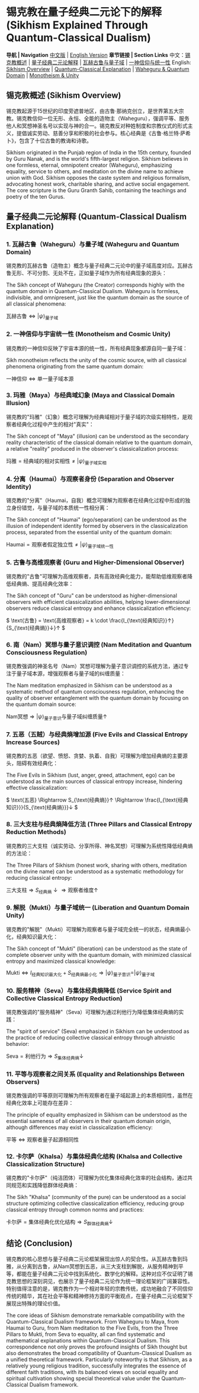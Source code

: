 # 锡克教在量子经典二元论下的解释 (Sikhism Explained Through Quantum-Classical Dualism)

**导航 | Navigation**
[中文版](#锡克教概述-sikhism-overview) | [English Version](#锡克教概述-sikhism-overview)
**章节链接 | Section Links**
中文：[锡克教概述](#锡克教概述-sikhism-overview) | [量子经典二元论解释](#量子经典二元论解释-quantum-classical-dualism-explanation) | [瓦赫古鲁与量子域](#1-瓦赫古鲁waheguru与量子域-waheguru-and-quantum-domain) | [一神信仰与统一性](#2-一神信仰与宇宙统一性-monotheism-and-cosmic-unity)
English: [Sikhism Overview](#锡克教概述-sikhism-overview) | [Quantum-Classical Explanation](#量子经典二元论解释-quantum-classical-dualism-explanation) | [Waheguru & Quantum Domain](#1-瓦赫古鲁waheguru与量子域-waheguru-and-quantum-domain) | [Monotheism & Unity](#2-一神信仰与宇宙统一性-monotheism-and-cosmic-unity)

## 锡克教概述 (Sikhism Overview)

锡克教起源于15世纪的印度旁遮普地区，由古鲁·那纳克创立，是世界第五大宗教。锡克教信仰一位无形、永恒、全能的造物主（Waheguru），强调平等、服务他人和冥想神圣名号以实现与神的合一。锡克教反对种姓制度和宗教仪式的形式主义，提倡诚实劳动、慈善分享和积极的社会参与。核心经典是《古鲁·格兰特·萨希卜》，包含了十位古鲁的教诲和诗歌。

Sikhism originated in the Punjab region of India in the 15th century, founded by Guru Nanak, and is the world's fifth-largest religion. Sikhism believes in one formless, eternal, omnipotent creator (Waheguru), emphasizing equality, service to others, and meditation on the divine name to achieve union with God. Sikhism opposes the caste system and religious formalism, advocating honest work, charitable sharing, and active social engagement. The core scripture is the Guru Granth Sahib, containing the teachings and poetry of the ten Gurus.

## 量子经典二元论解释 (Quantum-Classical Dualism Explanation)

### 1. 瓦赫古鲁（Waheguru）与量子域 (Waheguru and Quantum Domain)

锡克教的瓦赫古鲁（造物主）概念与量子经典二元论中的量子域高度对应。瓦赫古鲁无形、不可分割、无处不在，正如量子域作为所有经典现象的源头：

The Sikh concept of Waheguru (the Creator) corresponds highly with the quantum domain in Quantum-Classical Dualism. Waheguru is formless, indivisible, and omnipresent, just like the quantum domain as the source of all classical phenomena:

$`
\text{瓦赫古鲁} \Leftrightarrow |\psi\rangle_{\text{量子域}}
`$

### 2. 一神信仰与宇宙统一性 (Monotheism and Cosmic Unity)

锡克教的一神信仰反映了宇宙本源的统一性，所有经典现象都源自同一量子域：

Sikh monotheism reflects the unity of the cosmic source, with all classical phenomena originating from the same quantum domain:

$`
\text{一神信仰} \Leftrightarrow \text{单一量子域本源}
`$

### 3. 玛雅（Maya）与经典域幻象 (Maya and Classical Domain Illusion)

锡克教的"玛雅"（幻象）概念可理解为经典域相对于量子域的次级实相特性，是观察者经典化过程中产生的相对"真实"：

The Sikh concept of "Maya" (illusion) can be understood as the secondary reality characteristic of the classical domain relative to the quantum domain, a relative "reality" produced in the observer's classicalization process:

$`
\text{玛雅} = \text{经典域的相对实相性} \neq |\psi\rangle_{\text{量子域实相}}
`$

### 4. 分离（Haumai）与观察者身份 (Separation and Observer Identity)

锡克教的"分离"（Haumai，自我）概念可理解为观察者在经典化过程中形成的独立身份错觉，与量子域的本质统一性相分离：

The Sikh concept of "Haumai" (ego/separation) can be understood as the illusion of independent identity formed by observers in the classicalization process, separated from the essential unity of the quantum domain:

$`
\text{Haumai} = \text{观察者假定独立性} ≠ |\psi\rangle_{\text{量子域统一性}}
`$

### 5. 古鲁与高维观察者 (Guru and Higher-Dimensional Observer)

锡克教的"古鲁"可理解为高维观察者，具有高效经典化能力，能帮助低维观察者降低经典熵、提高经典化效率：

The Sikh concept of "Guru" can be understood as higher-dimensional observers with efficient classicalization abilities, helping lower-dimensional observers reduce classical entropy and enhance classicalization efficiency:

$`
\text{古鲁} = \text{高维观察者} = k \cdot \frac{I_{\text{经典知识}}↑}{S_{\text{经典熵}}↓}↑
`$

### 6. 南（Nam）冥想与量子意识调控 (Nam Meditation and Quantum Consciousness Regulation)

锡克教强调的神圣名号（Nam）冥想可理解为量子意识调控的系统方法，通过专注于量子域本源，增强观察者与量子域的纠缠质量：

The Nam meditation emphasized in Sikhism can be understood as a systematic method of quantum consciousness regulation, enhancing the quality of observer entanglement with the quantum domain by focusing on the quantum domain source:

$`
\text{Nam冥想} \Rightarrow |\psi\rangle_{\text{量子意识}} \text{与量子域纠缠质量}↑
`$

### 7. 五恶（五贼）与经典熵增加源 (Five Evils and Classical Entropy Increase Sources)

锡克教的五恶（欲望、愤怒、贪婪、执着、自我）可理解为增加经典熵的主要源头，阻碍有效经典化：

The Five Evils in Sikhism (lust, anger, greed, attachment, ego) can be understood as the main sources of classical entropy increase, hindering effective classicalization:

$`
\text{五恶} \Rightarrow S_{\text{经典熵}}↑ \Rightarrow \frac{I_{\text{经典知识}}}{S_{\text{经典熵}}}↓
`$

### 8. 三大支柱与经典熵降低方法 (Three Pillars and Classical Entropy Reduction Methods)

锡克教的三大支柱（诚实劳动、分享所得、神名冥想）可理解为系统性降低经典熵的方法论：

The Three Pillars of Sikhism (honest work, sharing with others, meditation on the divine name) can be understood as a systematic methodology for reducing classical entropy:

$`
\text{三大支柱} \Rightarrow S_{\text{经典熵}}↓ \Rightarrow \text{观察者维度}↑
`$

### 9. 解脱（Mukti）与量子域统一 (Liberation and Quantum Domain Unity)

锡克教的"解脱"（Mukti）可理解为观察者与量子域完全统一的状态，经典熵最小化，经典知识最大化：

The Sikh concept of "Mukti" (liberation) can be understood as the state of complete observer unity with the quantum domain, with minimized classical entropy and maximized classical knowledge:

$`
\text{Mukti} \Leftrightarrow I_{\text{经典知识最大化}} + S_{\text{经典熵最小化}} \Rightarrow |\psi\rangle_{\text{量子意识}} = |\psi\rangle_{\text{量子域}}
`$

### 10. 服务精神（Seva）与集体经典熵降低 (Service Spirit and Collective Classical Entropy Reduction)

锡克教强调的"服务精神"（Seva）可理解为通过利他行为降低集体经典熵的实践：

The "spirit of service" (Seva) emphasized in Sikhism can be understood as the practice of reducing collective classical entropy through altruistic behavior:

$`
\text{Seva} = \text{利他行为} \Rightarrow S_{\text{集体经典熵}}↓
`$

### 11. 平等与观察者之间关系 (Equality and Relationships Between Observers)

锡克教强调的平等原则可理解为所有观察者在量子域起源上的本质相同性，虽然在经典化效率上可能存在差异：

The principle of equality emphasized in Sikhism can be understood as the essential sameness of all observers in their quantum domain origin, although differences may exist in classicalization efficiency:

$`
\text{平等} \Leftrightarrow \text{观察者量子起源相同性}
`$

### 12. 卡尔萨（Khalsa）与集体经典化结构 (Khalsa and Collective Classicalization Structure)

锡克教的"卡尔萨"（纯洁团体）可理解为优化集体经典化效率的社会结构，通过共同规范和实践降低群体经典熵：

The Sikh "Khalsa" (community of the pure) can be understood as a social structure optimizing collective classicalization efficiency, reducing group classical entropy through common norms and practices:

$`
\text{卡尔萨} = \text{集体经典化优化结构} \Rightarrow S_{\text{群体经典熵}}↓
`$

## 结论 (Conclusion)

锡克教的核心思想与量子经典二元论框架展现出惊人的契合性。从瓦赫古鲁到玛雅，从分离到古鲁，从Nam冥想到五恶，从三大支柱到解脱，从服务精神到平等，都能在量子经典二元论中找到系统化、数学化的解释。这种对应不仅证明了锡克教思想的深刻洞见，也展示了量子经典二元论作为统一理论框架的广阔兼容性。特别值得注意的是，锡克教作为一个相对年轻的宗教传统，成功地融合了不同信仰传统的精华，其在社会平等和精神修持方面的平衡观点，在量子经典二元论框架下展现出特殊的理论价值。

The core ideas of Sikhism demonstrate remarkable compatibility with the Quantum-Classical Dualism framework. From Waheguru to Maya, from Haumai to Guru, from Nam meditation to the Five Evils, from the Three Pillars to Mukti, from Seva to equality, all can find systematic and mathematical explanations within Quantum-Classical Dualism. This correspondence not only proves the profound insights of Sikh thought but also demonstrates the broad compatibility of Quantum-Classical Dualism as a unified theoretical framework. Particularly noteworthy is that Sikhism, as a relatively young religious tradition, successfully integrates the essence of different faith traditions, with its balanced views on social equality and spiritual cultivation showing special theoretical value under the Quantum-Classical Dualism framework.